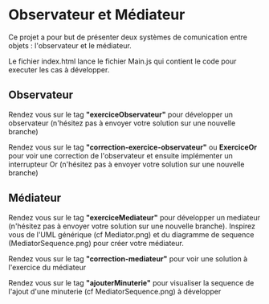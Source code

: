 # Observateur et Médiateur

Ce projet a pour but de présenter deux systèmes de comunication entre objets : l'observateur et le médiateur.

Le fichier index.html lance le fichier Main.js qui contient le code pour executer les cas à développer.

## Observateur
Rendez vous sur le tag <b>"exerciceObservateur"</b> pour développer un observateur (n'hésitez pas à envoyer votre solution sur une nouvelle branche)

Rendez vous sur le tag <b>"correction-exercice-observateur"</b> ou <b>ExerciceOr</b> pour voir une correction de l'observateur et ensuite implémenter un interrupteur Or (n'hésitez pas à envoyer votre solution sur une nouvelle branche)

## Médiateur

Rendez vous sur le tag <b>"exerciceMediateur"</b> pour développer un mediateur (n'hésitez pas à envoyer votre solution sur une nouvelle branche).
Inspirez vous de l'UML générique (cf Mediator.png) et du diagramme de sequence (MediatorSequence.png) pour créer votre médiateur.


Rendez vous sur le tag <b>"correction-mediateur"</b> pour voir une solution à l'exercice du médiateur

Rendez vous sur le tag <b>"ajouterMinuterie"</b> pour visualiser la sequence de l'ajout d'une minuterie (cf MediatorSequence.png) à développer
